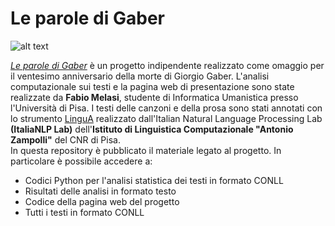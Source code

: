# Le parole di Gaber

![alt text](https://github.com/Pinghie/le-parole-di-Gaber/blob/main/immagine.jpg?raw=true)

<i><a href="">Le parole di Gaber</a></i> è un progetto indipendente realizzato come omaggio per il ventesimo anniversario della morte di Giorgio Gaber. L'analisi computazionale sui testi e la pagina web di presentazione sono state realizzate da <b>Fabio Melasi</b>, studente di Informatica Umanistica presso l'Università di Pisa. I testi delle canzoni e della prosa sono stati annotati con lo strumento <a href="http://www.italianlp.it/demo/linguistic-annotation-tool/">LinguA</a> realizzato dall'Italian Natural Language Processing Lab <b>(ItaliaNLP Lab)</b> dell'<b>Istituto di Linguistica Computazionale "Antonio Zampolli"</b> del CNR di Pisa.<br>
In questa repository è pubblicato il materiale legato al progetto. In particolare è possibile accedere a: <br>

<ul>
  <li>Codici Python per l'analisi statistica dei testi in formato CONLL</li>
  <li>Risultati delle analisi in formato testo</li>
  <li>Codice della pagina web del progetto</li>
  <li>Tutti i testi in formato CONLL</li>
</ul>

